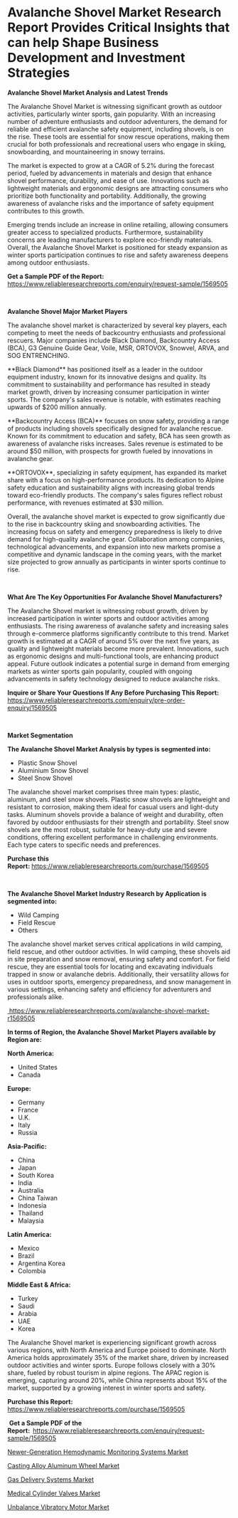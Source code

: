 <p><h1>Avalanche Shovel Market Research Report Provides Critical Insights that can help Shape Business Development and Investment Strategies</h1></p><p><strong>Avalanche Shovel Market Analysis and Latest Trends</strong></p>
<p><p>The Avalanche Shovel Market is witnessing significant growth as outdoor activities, particularly winter sports, gain popularity. With an increasing number of adventure enthusiasts and outdoor adventurers, the demand for reliable and efficient avalanche safety equipment, including shovels, is on the rise. These tools are essential for snow rescue operations, making them crucial for both professionals and recreational users who engage in skiing, snowboarding, and mountaineering in snowy terrains.</p><p>The market is expected to grow at a CAGR of 5.2% during the forecast period, fueled by advancements in materials and design that enhance shovel performance, durability, and ease of use. Innovations such as lightweight materials and ergonomic designs are attracting consumers who prioritize both functionality and portability. Additionally, the growing awareness of avalanche risks and the importance of safety equipment contributes to this growth.</p><p>Emerging trends include an increase in online retailing, allowing consumers greater access to specialized products. Furthermore, sustainability concerns are leading manufacturers to explore eco-friendly materials. Overall, the Avalanche Shovel Market is positioned for steady expansion as winter sports participation continues to rise and safety awareness deepens among outdoor enthusiasts.</p></p>
<p><strong>Get a Sample PDF of the Report:&nbsp;</strong> <a href="https://www.reliableresearchreports.com/enquiry/request-sample/1569505?utm_campaign=41&utm_medium=2&utm_source=Github&utm_content=ia&utm_term=29122024&utm_id=avalanche-shovel">https://www.reliableresearchreports.com/enquiry/request-sample/1569505</a></p>
<p>&nbsp;</p>
<p><strong>Avalanche Shovel Major Market Players</strong></p>
<p><p>The avalanche shovel market is characterized by several key players, each competing to meet the needs of backcountry enthusiasts and professional rescuers. Major companies include Black Diamond, Backcountry Access (BCA), G3 Genuine Guide Gear, Voile, MSR, ORTOVOX, Snowvel, ARVA, and SOG ENTRENCHING.</p><p>**Black Diamond** has positioned itself as a leader in the outdoor equipment industry, known for its innovative designs and quality. Its commitment to sustainability and performance has resulted in steady market growth, driven by increasing consumer participation in winter sports. The company's sales revenue is notable, with estimates reaching upwards of $200 million annually.</p><p>**Backcountry Access (BCA)** focuses on snow safety, providing a range of products including shovels specifically designed for avalanche rescue. Known for its commitment to education and safety, BCA has seen growth as awareness of avalanche risks increases. Sales revenue is estimated to be around $50 million, with prospects for growth fueled by innovations in avalanche gear.</p><p>**ORTOVOX**, specializing in safety equipment, has expanded its market share with a focus on high-performance products. Its dedication to Alpine safety education and sustainability aligns with increasing global trends toward eco-friendly products. The company's sales figures reflect robust performance, with revenues estimated at $30 million.</p><p>Overall, the avalanche shovel market is expected to grow significantly due to the rise in backcountry skiing and snowboarding activities. The increasing focus on safety and emergency preparedness is likely to drive demand for high-quality avalanche gear. Collaboration among companies, technological advancements, and expansion into new markets promise a competitive and dynamic landscape in the coming years, with the market size projected to grow annually as participants in winter sports continue to rise.</p></p>
<p>&nbsp;</p>
<p><strong>What Are The Key Opportunities For Avalanche Shovel Manufacturers?</strong></p>
<p><p>The Avalanche Shovel market is witnessing robust growth, driven by increased participation in winter sports and outdoor activities among enthusiasts. The rising awareness of avalanche safety and increasing sales through e-commerce platforms significantly contribute to this trend. Market growth is estimated at a CAGR of around 5% over the next five years, as quality and lightweight materials become more prevalent. Innovations, such as ergonomic designs and multi-functional tools, are enhancing product appeal. Future outlook indicates a potential surge in demand from emerging markets as winter sports gain popularity, coupled with ongoing advancements in safety technology designed to reduce avalanche risks.</p></p>
<p><strong>Inquire or Share Your Questions If Any Before Purchasing This Report:</strong> <a href="https://www.reliableresearchreports.com/enquiry/pre-order-enquiry/1569505?utm_campaign=41&utm_medium=2&utm_source=Github&utm_content=ia&utm_term=29122024&utm_id=avalanche-shovel">https://www.reliableresearchreports.com/enquiry/pre-order-enquiry/1569505</a></p>
<p>&nbsp;</p>
<p><strong>Market Segmentation</strong></p>
<p><strong>The Avalanche Shovel Market Analysis by types is segmented into:</strong></p>
<p><ul><li>Plastic Snow Shovel</li><li>Aluminium Snow Shovel</li><li>Steel Snow Shovel</li></ul></p>
<p><p>The avalanche shovel market comprises three main types: plastic, aluminum, and steel snow shovels. Plastic snow shovels are lightweight and resistant to corrosion, making them ideal for casual users and light-duty tasks. Aluminum shovels provide a balance of weight and durability, often favored by outdoor enthusiasts for their strength and portability. Steel snow shovels are the most robust, suitable for heavy-duty use and severe conditions, offering excellent performance in challenging environments. Each type caters to specific needs and preferences.</p></p>
<p><strong>Purchase this Report:&nbsp;</strong><a href="https://www.reliableresearchreports.com/purchase/1569505?utm_campaign=41&utm_medium=2&utm_source=Github&utm_content=ia&utm_term=29122024&utm_id=avalanche-shovel">https://www.reliableresearchreports.com/purchase/1569505</a></p>
<p>&nbsp;</p>
<p><strong>The Avalanche Shovel Market Industry Research by Application is segmented into:</strong></p>
<p><ul><li>Wild Camping</li><li>Field Rescue</li><li>Others</li></ul></p>
<p><p>The avalanche shovel market serves critical applications in wild camping, field rescue, and other outdoor activities. In wild camping, these shovels aid in site preparation and snow removal, ensuring safety and comfort. For field rescue, they are essential tools for locating and excavating individuals trapped in snow or avalanche debris. Additionally, their versatility allows for uses in outdoor sports, emergency preparedness, and snow management in various settings, enhancing safety and efficiency for adventurers and professionals alike.</p></p>
<p><a href="https://www.reliableresearchreports.com/avalanche-shovel-market-r1569505?utm_campaign=41&utm_medium=2&utm_source=Github&utm_content=ia&utm_term=29122024&utm_id=avalanche-shovel">&nbsp;https://www.reliableresearchreports.com/avalanche-shovel-market-r1569505</a></p>
<p><strong>In terms of Region, the Avalanche Shovel Market Players available by Region are:</strong></p>
<p>
    <p> <strong> North America: </strong>
        <ul>
            <li>United States</li>
            <li>Canada</li>
        </ul>
        </p> 
    <p> <strong> Europe: </strong>
        <ul>
            <li>Germany</li>
            <li>France</li>
            <li>U.K.</li>
            <li>Italy</li>
            <li>Russia</li>
        </ul>
        </p> 
    <p> <strong> Asia-Pacific: </strong>
        <ul>
            <li>China</li>
            <li>Japan</li>
            <li>South Korea</li>
            <li>India</li>
            <li>Australia</li>
            <li>China Taiwan</li>
            <li>Indonesia</li>
            <li>Thailand</li>
            <li>Malaysia</li>
        </ul>
        </p> 
    <p> <strong> Latin America: </strong>
        <ul>
            <li>Mexico</li>
            <li>Brazil</li>
            <li>Argentina Korea</li>
            <li>Colombia</li>
        </ul>
        </p> 
    <p> <strong> Middle East & Africa: </strong>
        <ul>
            <li>Turkey</li>
            <li>Saudi</li>
            <li>Arabia</li>
            <li>UAE</li>
            <li>Korea</li>
        </ul>
    </p>
    </p>
<p><p>The Avalanche Shovel market is experiencing significant growth across various regions, with North America and Europe poised to dominate. North America holds approximately 35% of the market share, driven by increased outdoor activities and winter sports. Europe follows closely with a 30% share, fueled by robust tourism in alpine regions. The APAC region is emerging, capturing around 20%, while China represents about 15% of the market, supported by a growing interest in winter sports and safety.</p></p>
<p><strong>Purchase this Report: </strong><a href="https://www.reliableresearchreports.com/purchase/1569505?utm_campaign=41&utm_medium=2&utm_source=Github&utm_content=ia&utm_term=29122024&utm_id=avalanche-shovel">https://www.reliableresearchreports.com/purchase/1569505</a></p>
<p>&nbsp;<strong>Get a Sample PDF of the Report:&nbsp;&nbsp;</strong><a href="https://www.reliableresearchreports.com/enquiry/request-sample/1569505?utm_campaign=41&utm_medium=2&utm_source=Github&utm_content=ia&utm_term=29122024&utm_id=avalanche-shovel">https://www.reliableresearchreports.com/enquiry/request-sample/1569505</a></p>
<p><strong></strong></p>
<p><p><a href="https://github.com/sholympia197070/Market-Research-Report-List-1/blob/main/newer-generation-hemodynamic-monitoring-systems-market.md?utm_campaign=41&utm_medium=2&utm_source=Github&utm_content=ia&utm_term=29122024&utm_id=avalanche-shovel">Newer-Generation Hemodynamic Monitoring Systems Market</a></p><p><a href="https://github.com/kbollin866/Market-Research-Report-List-1/blob/main/casting-alloy-aluminum-wheel-market.md?utm_campaign=41&utm_medium=2&utm_source=Github&utm_content=ia&utm_term=29122024&utm_id=avalanche-shovel">Casting Alloy Aluminum Wheel Market</a></p><p><a href="https://github.com/nicoletavirag/Market-Research-Report-List-5/blob/main/gas-delivery-systems-market.md?utm_campaign=41&utm_medium=2&utm_source=Github&utm_content=ia&utm_term=29122024&utm_id=avalanche-shovel">Gas Delivery Systems Market</a></p><p><a href="https://github.com/janraimondo83/Market-Research-Report-List-1/blob/main/medical-cylinder-valves-market.md?utm_campaign=41&utm_medium=2&utm_source=Github&utm_content=ia&utm_term=29122024&utm_id=avalanche-shovel">Medical Cylinder Valves Market</a></p><p><a href="https://github.com/sca704osol/Market-Research-Report-List-1/blob/main/unbalance-vibratory-motor-market.md?utm_campaign=41&utm_medium=2&utm_source=Github&utm_content=ia&utm_term=29122024&utm_id=avalanche-shovel">Unbalance Vibratory Motor Market</a></p></p>
